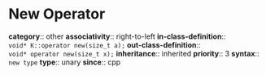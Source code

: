 # New Operator

**category**:: other
**associativity**:: right-to-left
**in-class-definition**:: `void* K::operator new(size_t a);`
**out-class-definition**:: `void* operator new(size_t x);`
**inheritance**:: inherited
**priority**:: 3
**syntax**:: `new type`
**type**:: unary
**since**:: cpp
